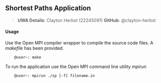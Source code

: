 ## Shortest Paths Application
> **UWA Details**: Clayton Herbst (22245091)
> **GitHub**: @clayton-herbst

#### Usage
Use the Open MPI compiler wrapper to compile the source code files. A *makefile* has been provided.

```
    @user~: make
```

To run the application use the Open MPI command line utility *mpirun*

```
    @user~: mpirun ./sp [-f] filename.in
```
